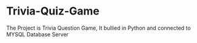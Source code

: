 # Trivia-Quiz-Game
The Project is Trivia Question Game, It bullied in Python and connected to MYSQL Database Server
